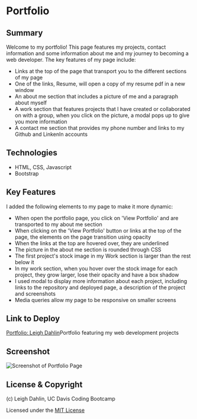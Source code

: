 # Portfolio

## Summary

Welcome to my portfolio! This page features my projects, contact information and some information about me and my
journey to becoming a web developer. The key features of my page include:

 * Links at the top of the page that transport you to the different sections of my page
 * One of the links, Resume, will open a copy of my resume pdf in a new window
 * An about me section that includes a picture of me and a paragraph about myself
 * A work section that features projects that I have created or collaborated on with a group, when you click on the picture, a modal pops up to give you more information
 * A contact me section that provides my phone number and links to my Github and LinkenIn accounts

## Technologies

* HTML, CSS, Javascript
* Bootstrap


## Key Features

I added the following elements to my page to make it more dynamic:

* When open the portfolio page, you click on 'View Portfolio' and are transported to my about me section
* When clicking on the 'View Portfolio' button or links at the top of the page, the elements on the page transition using opacity
* When the links at the top are hovered over, they are underlined
* The picture in the about me section is rounded through CSS
* The first project's stock image in my Work section is larger than the rest below it
* In my work section, when you hover over the stock image for each project, they grow larger, lose their opacity and have a box shadow
* I used modal to display more information about each project, including links to the repository and  deployed page, a description of the project and screenshots
* Media queries allow my page to be responsive on smaller screens

## Link to Deploy

[Portfolio: Leigh Dahlin](https://leighdahlin.github.io/Portfolio/)Portfolio featuring my web development projects

## Screenshot

![Screenshot of Portfolio Page]()


##  License & Copyright

(c) Leigh Dahlin, UC Davis Coding Bootcamp

Licensed under the [MIT License](License.md)